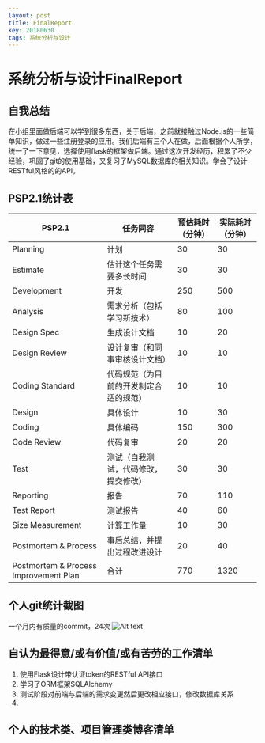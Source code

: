 ```yaml
---
layout: post
title: FinalReport
key: 20180630
tags: 系统分析与设计
---
```

# 系统分析与设计FinalReport

## 自我总结
在小组里面做后端可以学到很多东西，关于后端，之前就接触过Node.js的一些简单知识，做过一些注册登录的应用。我们后端有三个人在做，后面根据个人所学，统一了一下意见，选择使用flask的框架做后端。通过这次开发经历，积累了不少经验，巩固了git的使用基础，又复习了MySQL数据库的相关知识。学会了设计RESTful风格的的API。


## PSP2.1统计表

|PSP2.1|任务同容|预估耗时（分钟）|实际耗时（分钟）|
|-|-|-|-|
|Planning |计划 |30 |30|
|Estimate |估计这个任务需要多长时间|  30  |30
|Development  |开发 |250| 500
|Analysis |需求分析（包括学习新技术）| 80| 100
|Design Spec  |生成设计文档|  10  |20
|Design Review  |设计复审（和同事审核设计文档）| 10  |10
|Coding Standard|代码规范（为目前的开发制定合适的规范）  |10 |10
|Design |具体设计|10|30
|Coding |具体编码 |150  |300
|Code Review  |代码复审 |20 |20
|Test |测试（自我测试，代码修改，提交修改） |30 |30
|Reporting  |报告 |70 |110
|Test Report  |测试报告 |40 |60
|Size Measurement |计算工作量  |10|  30
|Postmortem & Process |事后总结，并提出过程改进设计 |20|  40
|Postmortem & Process Improvement Plan  |合计 |770  |1320

## 个人git统计截图

一个月内有质量的commit，24次
![Alt text](./1530445993457.png)


## 自认为最得意/或有价值/或有苦劳的工作清单
1. 使用Flask设计带认证token的RESTful API接口
2. 学习了ORM框架SQLAlchemy
3. 测试阶段对前端与后端的需求变更然后更改相应接口，修改数据库关系
4. 
## 个人的技术类、项目管理类博客清单